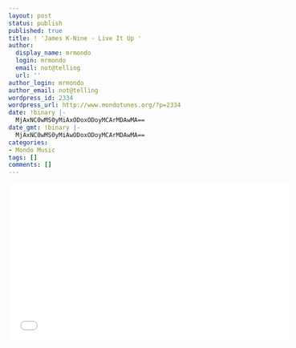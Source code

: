 ```yaml
---
layout: post
status: publish
published: true
title: ! 'James K-Nine - Live It Up '
author:
  display_name: mrmondo
  login: mrmondo
  email: not@telling
  url: ''
author_login: mrmondo
author_email: not@telling
wordpress_id: 2334
wordpress_url: http://www.mondotunes.org/?p=2334
date: !binary |-
  MjAxNC0wMS0yMiAxODoxODoyMCArMDAwMA==
date_gmt: !binary |-
  MjAxNC0wMS0yMiAwODoxODoyMCArMDAwMA==
categories:
- Mondo Music
tags: []
comments: []
---
```

<iframe width="560" height="315" src="//www.youtube.com/embed/9HGfLHx2EVs" frameborder="0"> </iframe>

